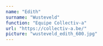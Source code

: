 ```yaml
---
name: "Edith"
surname: "Wusteveld"
function: "Equipe Collectiv-a"
url: "https://collectiv-a.be/"
picture: "wusteveld_edith_600.jpg"
---
```

